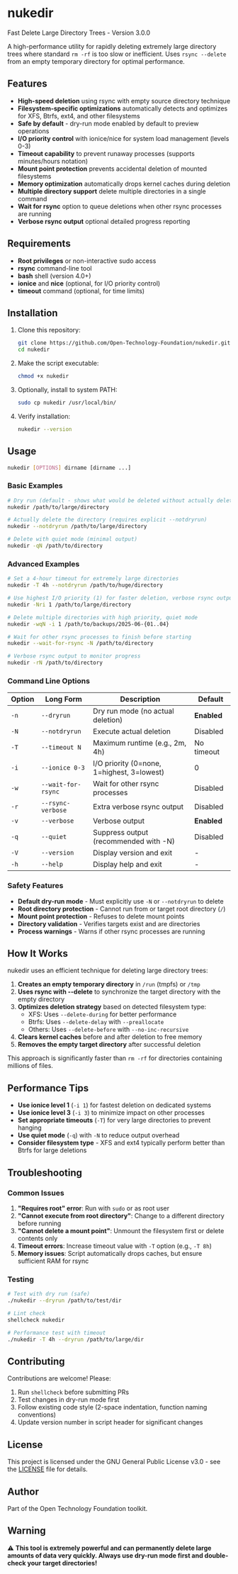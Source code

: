 # nukedir

Fast Delete Large Directory Trees - Version 3.0.0

A high-performance utility for rapidly deleting extremely large directory trees where standard `rm -rf` is too slow or inefficient. Uses `rsync --delete` from an empty temporary directory for optimal performance.

## Features

- **High-speed deletion** using rsync with empty source directory technique
- **Filesystem-specific optimizations** automatically detects and optimizes for XFS, Btrfs, ext4, and other filesystems
- **Safe by default** - dry-run mode enabled by default to preview operations
- **I/O priority control** with ionice/nice for system load management (levels 0-3)
- **Timeout capability** to prevent runaway processes (supports minutes/hours notation)
- **Mount point protection** prevents accidental deletion of mounted filesystems
- **Memory optimization** automatically drops kernel caches during deletion
- **Multiple directory support** delete multiple directories in a single command
- **Wait for rsync** option to queue deletions when other rsync processes are running
- **Verbose rsync output** optional detailed progress reporting

## Requirements

- **Root privileges** or non-interactive sudo access
- **rsync** command-line tool
- **bash** shell (version 4.0+)
- **ionice** and **nice** (optional, for I/O priority control)
- **timeout** command (optional, for time limits)

## Installation

1. Clone this repository:
   ```bash
   git clone https://github.com/Open-Technology-Foundation/nukedir.git
   cd nukedir
   ```

2. Make the script executable:
   ```bash
   chmod +x nukedir
   ```

3. Optionally, install to system PATH:
   ```bash
   sudo cp nukedir /usr/local/bin/
   ```

4. Verify installation:
   ```bash
   nukedir --version
   ```

## Usage

```bash
nukedir [OPTIONS] dirname [dirname ...]
```

### Basic Examples

```bash
# Dry run (default - shows what would be deleted without actually deleting)
nukedir /path/to/large/directory

# Actually delete the directory (requires explicit --notdryrun)
nukedir --notdryrun /path/to/large/directory

# Delete with quiet mode (minimal output)
nukedir -qN /path/to/directory
```

### Advanced Examples

```bash
# Set a 4-hour timeout for extremely large directories
nukedir -T 4h --notdryrun /path/to/huge/directory

# Use highest I/O priority (1) for faster deletion, verbose rsync output
nukedir -Nri 1 /path/to/large/directory

# Delete multiple directories with high priority, quiet mode
nukedir -wqN -i 1 /path/to/backups/2025-06-{01..04}

# Wait for other rsync processes to finish before starting
nukedir --wait-for-rsync -N /path/to/directory

# Verbose rsync output to monitor progress
nukedir -rN /path/to/directory
```

### Command Line Options

| Option | Long Form | Description | Default |
|--------|-----------|-------------|---------|
| `-n` | `--dryrun` | Dry run mode (no actual deletion) | **Enabled** |
| `-N` | `--notdryrun` | Execute actual deletion | Disabled |
| `-T` | `--timeout N` | Maximum runtime (e.g., 2m, 4h) | No timeout |
| `-i` | `--ionice 0-3` | I/O priority (0=none, 1=highest, 3=lowest) | 0 |
| `-w` | `--wait-for-rsync` | Wait for other rsync processes | Disabled |
| `-r` | `--rsync-verbose` | Extra verbose rsync output | Disabled |
| `-v` | `--verbose` | Verbose output | **Enabled** |
| `-q` | `--quiet` | Suppress output (recommended with -N) | Disabled |
| `-V` | `--version` | Display version and exit | - |
| `-h` | `--help` | Display help and exit | - |

### Safety Features

- **Default dry-run mode** - Must explicitly use `-N` or `--notdryrun` to delete
- **Root directory protection** - Cannot run from or target root directory (`/`)
- **Mount point protection** - Refuses to delete mount points
- **Directory validation** - Verifies targets exist and are directories
- **Process warnings** - Warns if other rsync processes are running

## How It Works

nukedir uses an efficient technique for deleting large directory trees:

1. **Creates an empty temporary directory** in `/run` (tmpfs) or `/tmp`
2. **Uses rsync with --delete** to synchronize the target directory with the empty directory
3. **Optimizes deletion strategy** based on detected filesystem type:
   - XFS: Uses `--delete-during` for better performance
   - Btrfs: Uses `--delete-delay` with `--preallocate`
   - Others: Uses `--delete-before` with `--no-inc-recursive`
4. **Clears kernel caches** before and after deletion to free memory
5. **Removes the empty target directory** after successful deletion

This approach is significantly faster than `rm -rf` for directories containing millions of files.

## Performance Tips

- **Use ionice level 1** (`-i 1`) for fastest deletion on dedicated systems
- **Use ionice level 3** (`-i 3`) to minimize impact on other processes
- **Set appropriate timeouts** (`-T`) for very large directories to prevent hanging
- **Use quiet mode** (`-q`) with `-N` to reduce output overhead
- **Consider filesystem type** - XFS and ext4 typically perform better than Btrfs for large deletions

## Troubleshooting

### Common Issues

1. **"Requires root" error**: Run with `sudo` or as root user
2. **"Cannot execute from root directory"**: Change to a different directory before running
3. **"Cannot delete a mount point"**: Unmount the filesystem first or delete contents only
4. **Timeout errors**: Increase timeout value with `-T` option (e.g., `-T 8h`)
5. **Memory issues**: Script automatically drops caches, but ensure sufficient RAM for rsync

### Testing

```bash
# Test with dry run (safe)
./nukedir --dryrun /path/to/test/dir

# Lint check
shellcheck nukedir

# Performance test with timeout
./nukedir -T 4h --dryrun /path/to/large/dir
```

## Contributing

Contributions are welcome! Please:
1. Run `shellcheck` before submitting PRs
2. Test changes in dry-run mode first
3. Follow existing code style (2-space indentation, function naming conventions)
4. Update version number in script header for significant changes

## License

This project is licensed under the GNU General Public License v3.0 - see the [LICENSE](LICENSE) file for details.

## Author

Part of the Open Technology Foundation toolkit.

## Warning

⚠️ **This tool is extremely powerful and can permanently delete large amounts of data very quickly. Always use dry-run mode first and double-check your target directories!**

